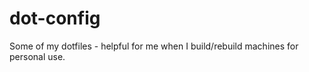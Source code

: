 dot-config
==========

Some of my dotfiles - helpful for me when I build/rebuild machines for personal use.


